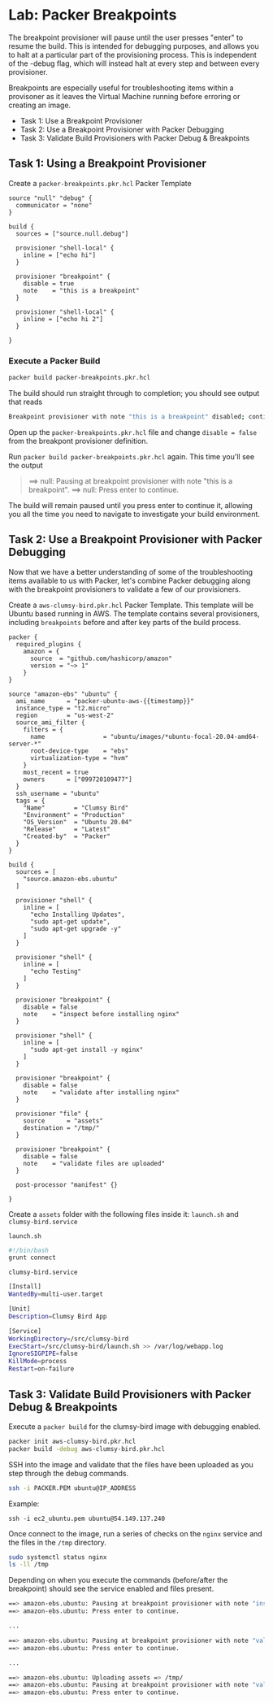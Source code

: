 # Lab: Packer Breakpoints
The breakpoint provisioner will pause until the user presses "enter" to resume the build. This is intended for debugging purposes, and allows you to halt at a particular part of the provisioning process. This is independent of the -debug flag, which will instead halt at every step and between every provisioner.

Breakpoints are especially useful for troubleshooting items within a provisoner as it leaves the Virtual Machine running before erroring or creating an image.

- Task 1: Use a Breakpoint Provisioner
- Task 2: Use a Breakpoint Provisioner with Packer Debugging
- Task 3: Validate Build Provisioners with Packer Debug & Breakpoints 

## Task 1: Using a Breakpoint Provisioner

Create a `packer-breakpoints.pkr.hcl` Packer Template

```hcl
source "null" "debug" {
  communicator = "none"
}

build {
  sources = ["source.null.debug"]

  provisioner "shell-local" {
    inline = ["echo hi"]
  }

  provisioner "breakpoint" {
    disable = true
    note    = "this is a breakpoint"
  }

  provisioner "shell-local" {
    inline = ["echo hi 2"]
  }

}
```

### Execute a Packer Build

```bash
packer build packer-breakpoints.pkr.hcl
```

The build should run straight through to completion; you should see output that
reads

```bash
Breakpoint provisioner with note "this is a breakpoint" disabled; continuing...
```

Open up the `packer-breakpoints.pkr.hcl` file and change `disable = false` from the
breakpont provisioner definition.

Run `packer build packer-breakpoints.pkr.hcl` again. This time you'll see the output

>==> null: Pausing at breakpoint provisioner with note "this is a breakpoint".
>==> null: Press enter to continue.

The build will remain paused until you press enter to continue it, allowing
you all the time you need to navigate to investigate your build environment.

## Task 2: Use a Breakpoint Provisioner with Packer Debugging
Now that we have a better understanding of some of the troubleshooting items available to us with Packer, let's combine Packer debugging along with the breakpoint provisioners to validate a few of our provisioners.

Create a `aws-clumsy-bird.pkr.hcl` Packer Template.  This template will be Ubuntu based running in AWS.  The template contains several provisioners, including `breakpoints` before and after key parts of the build process.

```hcl
packer {
  required_plugins {
    amazon = {
      source  = "github.com/hashicorp/amazon"
      version = "~> 1"
    }
}

source "amazon-ebs" "ubuntu" {
  ami_name      = "packer-ubuntu-aws-{{timestamp}}"
  instance_type = "t2.micro"
  region        = "us-west-2"
  source_ami_filter {
    filters = {
      name                = "ubuntu/images/*ubuntu-focal-20.04-amd64-server-*"
      root-device-type    = "ebs"
      virtualization-type = "hvm"
    }
    most_recent = true
    owners      = ["099720109477"]
  }
  ssh_username = "ubuntu"
  tags = {
    "Name"        = "Clumsy Bird"
    "Environment" = "Production"
    "OS_Version"  = "Ubuntu 20.04"
    "Release"     = "Latest"
    "Created-by"  = "Packer"
  }
}

build {
  sources = [
    "source.amazon-ebs.ubuntu"
  ]

  provisioner "shell" {
    inline = [
      "echo Installing Updates",
      "sudo apt-get update",
      "sudo apt-get upgrade -y"
    ]
  }

  provisioner "shell" {
    inline = [
      "echo Testing"
    ]
  }

  provisioner "breakpoint" {
    disable = false
    note    = "inspect before installing nginx"
  }

  provisioner "shell" {
    inline = [
      "sudo apt-get install -y nginx"
    ]
  }

  provisioner "breakpoint" {
    disable = false
    note    = "validate after installing nginx"
  }

  provisioner "file" {
    source      = "assets"
    destination = "/tmp/"
  }

  provisioner "breakpoint" {
    disable = false
    note    = "validate files are uploaded"
  }

  post-processor "manifest" {}

}
```

Create a `assets` folder with the following files inside it: `launch.sh` and `clumsy-bird.service`

`launch.sh`

```bash
#!/bin/bash
grunt connect
```

`clumsy-bird.service`

```bash
[Install]
WantedBy=multi-user.target

[Unit]
Description=Clumsy Bird App

[Service]
WorkingDirectory=/src/clumsy-bird
ExecStart=/src/clumsy-bird/launch.sh >> /var/log/webapp.log
IgnoreSIGPIPE=false
KillMode=process
Restart=on-failure
```

## Task 3: Validate Build Provisioners with Packer Debug & Breakpoints 

Execute a `packer build` for the clumsy-bird image with debugging enabled.

```bash
packer init aws-clumsy-bird.pkr.hcl
packer build -debug aws-clumsy-bird.pkr.hcl
```

SSH into the image and validate that the files have been uploaded as you step through the debug commands.

```bash
ssh -i PACKER.PEM ubuntu@IP_ADDRESS
```

Example:

```
ssh -i ec2_ubuntu.pem ubuntu@54.149.137.240
```

Once connect to the image, run a series of checks on the `nginx` service and the files in the `/tmp` directory.

```bash
sudo systemctl status nginx
ls -ll /tmp
```

Depending on when you execute the commands (before/after the breakpoint) should see the service enabled and files present.

```bash
==> amazon-ebs.ubuntu: Pausing at breakpoint provisioner with note "inspect before installing nginx".
==> amazon-ebs.ubuntu: Press enter to continue. 

...

==> amazon-ebs.ubuntu: Pausing at breakpoint provisioner with note "validate after installing nginx".
==> amazon-ebs.ubuntu: Press enter to continue.

...

==> amazon-ebs.ubuntu: Uploading assets => /tmp/
==> amazon-ebs.ubuntu: Pausing at breakpoint provisioner with note "validate files are uploaded".
==> amazon-ebs.ubuntu: Press enter to continue. 
```
